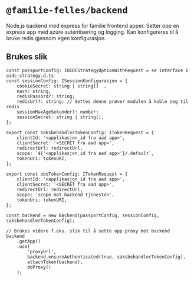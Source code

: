 # `@familie-felles/backend`

Node.js backend med express for familie frontend apper.
Setter opp en express app med azure autentisering og logging.
Kan konfigureres til å bruke redis gjennom egen konfigurasjon.

## Brukes slik

```
const passportConfig: IOIDCStrategyOptionWithRequest = se interface i oidc-strategy.d.ts
const sessionConfig: ISessionKonfigurasjon = {
    cookieSecret: string | string[]  ,
    navn: string,
    redisPassord?: string;
    redisUrl?: string; // Settes denne prøver modulen å koble seg til redis
    sessionMaxAgeSekunder?: number;
    sessionSecret: string | string[],
};

export const saksbehandlerTokenConfig: ITokenRequest = {
    clientId: '<applikasjon_id fra aad app>',
    clientSecret: '<SECRET fra aad app>',
    redirectUrl: redirectUrl,
    scope: `${'<applikasjon_id fra aad app>'}/.default`,
    tokenUri: tokenURI,
};

export const oboTokenConfig: ITokenRequest = {
    clientId: '<applikasjon_id fra aad app>',
    clientSecret: '<SECRET fra aad app>',
    redirectUrl: redirectUrl,
    scope: 'scope mot backend tjenesten',
    tokenUri: tokenURI,
};

const backend = new Backend(passportConfig, sessionConfig, saksbehandlerTokenConfig);

// Brukes videre f.eks. slik til å sette opp proxy mot backend
backend
    .getApp()
    .use(
        'proxyUrl',
        backend.ensureAuthenticated(true, saksbehandlerTokenConfig),
        attachToken(backend),
        doProxy()
    );
```
